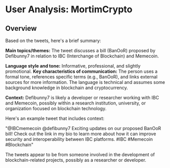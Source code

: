 # User Analysis: MortimCrypto

## Overview

Based on the tweets, here's a brief summary:

**Main topics/themes:**
The tweet discusses a bill (BanOoR) proposed by Defibunny7 in relation to IBC (Interchange of Blockchain) and Memecoin.

**Language style and tone:** Informative, professional, and slightly promotional.
**Key characteristics of communication:**
The person uses a formal tone, references specific terms (e.g., BanOoR), and links external sources for more information. The language is technical and assumes some background knowledge in blockchain and cryptocurrency.

**Context:** Defibunny7 is likely a developer or researcher working with IBC and Memecoin, possibly within a research institution, university, or organization focused on blockchain technology.

Here's an example tweet that includes context:

"@IBCmemecoin @defibunny7 Exciting updates on our proposed BanOoR bill! Check out the link in my bio to learn more about how it can improve security and interoperability between IBC platforms. #IBC #Memecoin #Blockchain"

The tweets appear to be from someone involved in the development of blockchain-related projects, possibly as a researcher or developer.